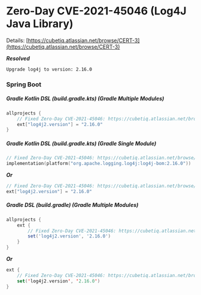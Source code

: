 # Zero-Day CVE-2021-45046 (Log4J Java Library)
Details: [https://cubetiq.atlassian.net/browse/CERT-3](https://cubetiq.atlassian.net/browse/CERT-3)

***Resolved***
```text
Upgrade log4j to version: 2.16.0
```

### Spring Boot
##### Gradle Kotlin DSL (build.gradle.kts) (Gradle Multiple Modules)
```kts
allprojects {
    // Fixed Zero-Day CVE-2021-45046: https://cubetiq.atlassian.net/browse/CERT-3
    ext["log4j2.version"] = "2.16.0"
}
```

##### Gradle Kotlin DSL (build.gradle.kts) (Gradle Single Module)
```kts
// Fixed Zero-Day CVE-2021-45046: https://cubetiq.atlassian.net/browse/CERT-3
implementation(platform("org.apache.logging.log4j:log4j-bom:2.16.0"))
```
***Or***
```kts
// Fixed Zero-Day CVE-2021-45046: https://cubetiq.atlassian.net/browse/CERT-3
ext["log4j2.version"] = "2.16.0"
```

##### Gradle DSL (build.gradle) (Gradle Multiple Modules)
```gradle
allprojects {
    ext {
        // Fixed Zero-Day CVE-2021-45046: https://cubetiq.atlassian.net/browse/CERT-3
        set('log4j2.version', '2.16.0')
    }
}
```
***Or***
```kts
ext {
    // Fixed Zero-Day CVE-2021-45046: https://cubetiq.atlassian.net/browse/CERT-3
    set('log4j2.version', '2.16.0')
}
```